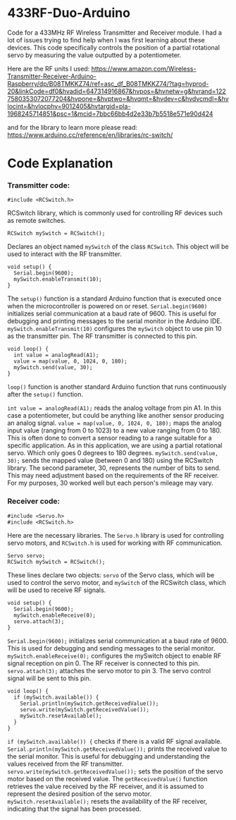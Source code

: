 # 433RF-Duo-Arduino
Code for a 433MHz RF Wireless Transmitter and Receiver module.
I had a lot of issues trying to find help when I was first learning about these devices. 
This code specifically controls the position of a partial rotational servo by measuring 
the value outputted by a potentiometer.

Here are the RF units I used:
https://www.amazon.com/Wireless-Transmitter-Receiver-Arduino-Raspberry/dp/B08TMKKZ74/ref=asc_df_B08TMKKZ74/?tag=hyprod-20&linkCode=df0&hvadid=647314916867&hvpos=&hvnetw=g&hvrand=1227580353072077204&hvpone=&hvptwo=&hvqmt=&hvdev=c&hvdvcmdl=&hvlocint=&hvlocphy=9012405&hvtargid=pla-1968245714851&psc=1&mcid=7bbc66bb4d2e33b7b5518e571e90d424

and for the library to learn more please read: 
https://www.arduino.cc/reference/en/libraries/rc-switch/

# Code Explanation
### Transmitter code:
```
#include <RCSwitch.h>
```
RCSwitch library, which is commonly used for controlling RF devices such as remote switches.
```
RCSwitch mySwitch = RCSwitch();
```
Declares an object named ```mySwitch``` of the class ```RCSwitch```. This object will be used to interact with the RF transmitter.
```
void setup() {
  Serial.begin(9600);
  mySwitch.enableTransmit(10);
}
```
The ```setup()``` function is a standard Arduino function that is executed once when the microcontroller is powered on or reset.
```Serial.begin(9600)``` initializes serial communication at a baud rate of 9600. This is useful for debugging and printing messages to the serial monitor in the Arduino IDE.
```mySwitch.enableTransmit(10)``` configures the ```mySwitch``` object to use pin 10 as the transmitter pin. The RF transmitter is connected to this pin.
```
void loop() {
  int value = analogRead(A1);
  value = map(value, 0, 1024, 0, 180);
  mySwitch.send(value, 30);
}
```
```loop()``` function is another standard Arduino function that runs continuously after the ```setup()``` function.

```int value = analogRead(A1);``` reads the analog voltage from pin A1. In this case a potentiometer, but could be anything like another sensor producing an analog signal.
```value = map(value, 0, 1024, 0, 180);``` maps the analog input value (ranging from 0 to 1023) to a new value ranging from 0 to 180. This is often done to convert a sensor reading to a range suitable for a specific application. As in this application, we are using a partial rotational servo. Which only goes 0 degrees to 180 degrees.
```mySwitch.send(value, 30);``` sends the mapped value (between 0 and 180) using the RCSwitch library. The second parameter, 30, represents the number of bits to send. This may need adjustment based on the requirements of the RF receiver. For my purposes, 30 worked well but each person's mileage may vary.

### Receiver code:
```
#include <Servo.h>
#include <RCSwitch.h>
```
Here are the necessary libraries. The ```Servo.h``` library is used for controlling servo motors, and ```RCSwitch.h``` is used for working with RF communication.
```
Servo servo;
RCSwitch mySwitch = RCSwitch();
```
These lines declare two objects: ```servo``` of the Servo class, which will be used to control the servo motor, and ```mySwitch``` of the RCSwitch class, which will be used to receive RF signals.
```
void setup() {
  Serial.begin(9600);
  mySwitch.enableReceive(0);
  servo.attach(3);
}
```
```Serial.begin(9600);``` initializes serial communication at a baud rate of 9600. This is used for debugging and sending messages to the serial monitor.
```mySwitch.enableReceive(0);``` configures the mySwitch object to enable RF signal reception on pin 0. The RF receiver is connected to this pin.
```servo.attach(3);``` attaches the servo motor to pin 3. The servo control signal will be sent to this pin.
```
void loop() {
  if (mySwitch.available()) {
    Serial.println(mySwitch.getReceivedValue());
    servo.write(mySwitch.getReceivedValue());
    mySwitch.resetAvailable();
  }
}
```
```if (mySwitch.available()) {``` checks if there is a valid RF signal available.
```Serial.println(mySwitch.getReceivedValue());``` prints the received value to the serial monitor. This is useful for debugging and understanding the values received from the RF transmitter.
```servo.write(mySwitch.getReceivedValue());``` sets the position of the servo motor based on the received value. The ```getReceivedValue()``` function retrieves the value received by the RF receiver, and it is assumed to represent the desired position of the servo motor.
```mySwitch.resetAvailable();``` resets the availability of the RF receiver, indicating that the signal has been processed.

